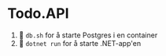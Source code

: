 # Todo.API

1. 🐘 `db.sh` for å starte Postgres i en container
2. 🐸 `dotnet run` for å starte .NET-app'en
